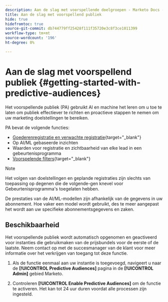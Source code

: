 ```yaml
---
description: Aan de slag met voorspellende doelgroepen - Marketo Docs - Productdocumentatie
title: Aan de slag met voorspellend publiek
hide: true
hidefromtoc: true
source-git-commit: db744779ff25428f111f35720e3c8f3ce1011399
workflow-type: tm+mt
source-wordcount: '196'
ht-degree: 0%

---
```


# Aan de slag met voorspellend publiek {#getting-started-with-predictive-audiences}

Het voorspellende publiek (PA) gebruikt AI en machine het leren om u toe te laten om publiek effectiever te richten en proactieve stappen te nemen om uw marketing doelstellingen te bereiken.

PA bevat de volgende functies:

* [Goederenregistratie en verwachte registratie](/help/marketo/product-docs/core-marketo-concepts/predictive-audiences/understanding-goal-tracking-and-projected-registrations.md){target=&quot;_blank&quot;}
* Op AI/ML gebaseerde inzichten
* Waarden voor registratie en zichtbaarheid van elke lead in een gebeurtenisprogramma
* [Voorspelende filters](/help/marketo/product-docs/core-marketo-concepts/predictive-audiences/predictive-filters.md){target=&quot;_blank&quot;}

>[!NOTE]
>
>Het volgen van doelstellingen en geplande registraties zijn slechts van toepassing op degenen die de volgende-gen knevel voor Gebeurtenisprogramma&#39;s toegelaten hebben.

De prestaties van de AI/ML-modellen zijn afhankelijk van de gegevens in uw abonnement. Hoe vaker een model wordt gebruikt, des te meer aangepast het wordt aan uw specifieke abonnementsgegevens en zaken.

## Beschikbaarheid

Het voorspellende publiek wordt automatisch opgenomen en geactiveerd voor instanties die gebruikmaken van de prijsbundels voor de eerste of de laatste. Neem contact op met de succesmanager van de klant voor meer informatie over het verkrijgen van toegang tot deze functie.

1. Als de functie eenmaal aan uw instantie is toegevoegd, navigeert u naar de **[!UICONTROL Predictive Audiences]** pagina in de **[!UICONTROL Admin]** gebied Marketo.

1. Controleren **[!UICONTROL Enable Predictive Audiences]** om de functie te activeren. Het kan tot 24 uur duren voordat alle processen zijn ingesteld.

